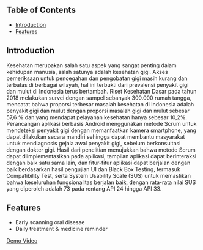 ## Table of Contents
- [Introduction](#introduction)
- [Features](#features)

## Introduction
Kesehatan merupakan salah satu aspek yang sangat penting dalam kehidupan manusia, salah satunya adalah kesehatan gigi. Akses pemeriksaan untuk pencegahan dan pengobatan gigi masih kurang dan terbatas di berbagai wilayah, hal ini terbukti dari prevalensi penyakit gigi dan mulut di Indonesia terus bertambah. Riset Kesehatan Dasar pada tahun 2018 melakukan survei dengan sampel sebanyak 300.000 rumah tangga, mencatat bahwa proporsi terbesar masalah kesehatan di Indonesia adalah penyakit gigi dan mulut dengan proporsi masalah gigi dan mulut sebesar 57,6 % dan yang mendapat pelayanan kesehatan hanya sebesar 10,2%. Perancangan aplikasi berbasis Android menggunakan metode Scrum untuk mendeteksi penyakit gigi dengan memanfaatkan kamera smartphone, yang dapat dilakukan secara mandiri sehingga dapat membantu masyarakat untuk mendiagnosis gejala awal penyakit gigi, sebelum berkonsultasi dengan dokter gigi. Hasil dari penelitian menujukkan bahwa metode Scrum dapat diimplementasikan pada aplikasi, tampilan aplikasi dapat berinteraksi dengan baik satu sama lain, dan fitur-fitur aplikasi dapat berjalan dengan baik berdasarkan hasil pengujian UI dan Black Box Testing, termasuk Compatibility Test, serta System Usability Scale (SUS) untuk memastikan bahwa keseluruhan fungsionalitas berjalan baik, dengan rata-rata nilai SUS yang diperoleh adalah 73 pada rentang API 24 hingga API 33.

## Features
- Early scanning oral disesae
- Daily treatment & medicine reminder

[Demo Video](https://www.youtube.com/watch?v=b02cU1wFW0k)

